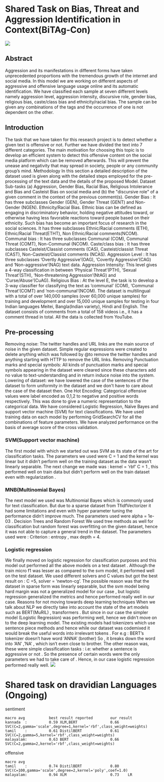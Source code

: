 # Shared Task on Bias, Threat and Aggression Identification in Context(BiTAg-Con)

![](https://github.com/shaurysrivastav27/ASOC-2022/blob/main/images/chart.png)
## Abstract
Aggression and its manifestations in different forms have taken unprecedented proportions with the tremendous growth of the internet and social media. In this model we are working on different aspects of aggressive and offensive language usage online and its automatic identification. We have classified each sample at seven different levels namely aggression level, aggression intensity, discursive role, gender bias, religious bias, caste/class bias and ethnicity/racial bias. The sample can be given any combinations of the tags and the occurrence of one is not dependent on the other.



## Introduction

The task that we have taken for this research project is to detect whether a given text is offensive or not. Further we have divided the text into 7 different categories. The main motivation for choosing this topic is to develop an efficient system to detect this offensive content on the social media platform which can be removed afterwards. This will prevent  the unease and negativity that may spread in society, people or any community group’s mind. 
Methodology
In this section a detailed description of the dataset used is given along with the detailed steps employed for the pre-processing of the text data and the details of the proposed Model. 
Dataset 
Sub-tasks
(a) Aggression, Gender Bias, Racial Bias, Religious Intolerance and Bias and Casteist Bias on social media and (b) the "discursive role" of a given comment in the context of the previous comment(s).
Gender Bias : It has three subclasses Gender (GEN), Gender Threat (GENT) and Non-Gender (NGEN).
 Ethnicity/Racial Bias. Ethnic bias can be defined as engaging in discriminatory behavior, holding negative attitudes toward, or otherwise having less favorable reactions toward people based on their ethnicity. Such bias has become an important focus of research in the social sciences. It has three subclasses Ethnic/Racial comments (ETH), Ethnic/Racial Threat(ETHT), Non Ethnic/Racial comments(NCOM). 
Communal bias :  It has three subclasses Communal (COM), Communal Threat (COMT), Non-Communal (NCOM).
Caste/class bias :  It has three subclasses Casteist/Classist comments (CAS), Casteist/classist Threat (CAST), Non-Casteist/Classist comments (NCAS).
Aggression Level : It has three subclasses ‘Overtly Aggressive’(OAG), ‘Covertly Aggressive’(CAG) and ‘Non-aggressive’(NAG) text data.
Aggression Intensity: This level gives a 4-way classification in between ‘Physical Threat’(PTH), ‘Sexual Threat’(STH), ‘Non-threatening Aggression’(NtAG) and ‘Curse/Abuse’(CuAG).
Religious Bias : At the level E, the task is to develop a 3-way classifier for classifying the text as ‘communal’ (COM), ‘Communal Threat’(COMT) and ‘non-communal’(NCOM).
The dataset is multilingual with a total of over 140,000 samples (over 60,000 unique samples) for training and development and over 15,000 unique samples for testing in four Indian languages Meitei, Bangla(Indian variety), Hindi and English. The dataset consists of comments from a total of 158 videos i.e., it has a comment thread in total.
All the data is collected from YouTube.

## Pre-processing
Removing noise: The twitter handles and URL links are the main source of noise in the given dataset. Simple regular expressions were created to delete anything which was followed by @to remove the twitter handles and anything starting with HTTP to remove the URL links.
Removing Punctuation marks and special symbols: All kinds of punctuation marks and special symbols appearing in the dataset were cleared since these characters add no value to text-understanding and in return induce noise into the system.
Lowering of dataset: we have lowered the case of the sentences of the dataset to form uniformity in the dataset and we don't have to care about the case of the dataset then.
One Hot Encoding: Categorical offensive values were label encoded as 0,1,2 to negative and positive words respectively. This was done to give a numeric representation to the categorical data.
We have considered Logistic Regression, Naïve Bayes and support vector machine (SVM) for text classifications. We have used training data on each model by performing GridSearchCV for all the combinations of feature parameters. We have analyzed performance on the basis of average score of the cross validation.


### SVM(Support vector machine) 
The first model with which we started out was SVM as its state of the art for classification tasks. The parameters we used were 
C = 1 and the kernel was linear but it didn’t perform well on the training dataset as the data wasn’t linearly separable. 
The next change we made was : kernel = ‘rbf’  C = 1 , this performed well on train data but didn’t perform well on the train dataset even with regularization .
### MNB(Multinomial Bayes)
The next model we used was Multinomial Bayes which is commonly used for text classification. But due to a sparse dataset from TfidfVectorizer it had some limitations and even with hyper parameter tuning the performance didn’t improve much. 
The parameters used were  alpha = 1e-03 . 
Decision Trees and Random Forest
We used tree methods as well for classification but random forest was overfitting on the given dataset, hence it was not able to capture a general trend in the dataset. 
The parameters used were : 
Criterion : entropy , max depth = 4. 
### Logistic regression
We finally moved on logistic regression for classification purposes and this model out performed all the above models on a test dataset . 
Although the train micro f1 was lesser as compared to the svm model, it performed well on the test dataset. 
We used different solvers and C values but got the best result on : C =5, solver = ‘newton-cg’.
The possible reason was that the dataset in sparse form was linearly separable, but the svm model being hard margin was not a generalized model for our case , but logistic regression generalized the metrics and hence performed really well in our case. 
Reasons for not moving towards deep learning techniques
When we talk about NLP we directly take into account the state of the art models such as BERT(MuRIL) , transformers . But since in our case the simpler model (Logistic Regression) was performing well, hence we didn’t move on to the deep learning model. 
The existing models had tokenizers which use sentence piece methods and hence while our dataset was codemixed it would break the useful words into irrelevant tokens . 
For e.g : BERT’s tokenizer doesn’t have word ‘ANNA’ (brother)
So , it breaks down the word into ‘AN’ ,’NA’ , which isn’t even close to brother. 
The other reason was, these were simple classification tasks : i.e: whether a sentence is aggressive or not . 
So the presence of certain words were the only parameters we had to take care of . 
Hence, in our case logistic regression performed really well. 
![](https://github.com/shaurysrivastav27/ASOC-2022/blob/main/images/Screenshot%20from%202022-08-02%2010-25-35.png)

# Shared task on dravidian Languages (Ongoing)

sentiment
```
macro avg			best result reported		our result
kannada  :	        0.59 XLM,BERT               0.66    SVC(C=2,gamma='scale',degree=1,kernel='rbf',class_weight=weights)
tamil	 :          0.61 DistilBERT             0.61    SVC(C=2,gamma=5,kernel='rbf',class_weight=weights)
malayalam:	        0.63 BERT 					0.66	SVC(C=2,gamma=2,kernel='rbf',class_weight=weights)
```

offensive 
```
macro avg
tamil    :			0.74 DistilBERT             0.80    SVC(C=100,gamma='scale',degree=2,kernel='poly',coef=1.0)
malayalam:          0.94 XLM					0.73	LR
````
